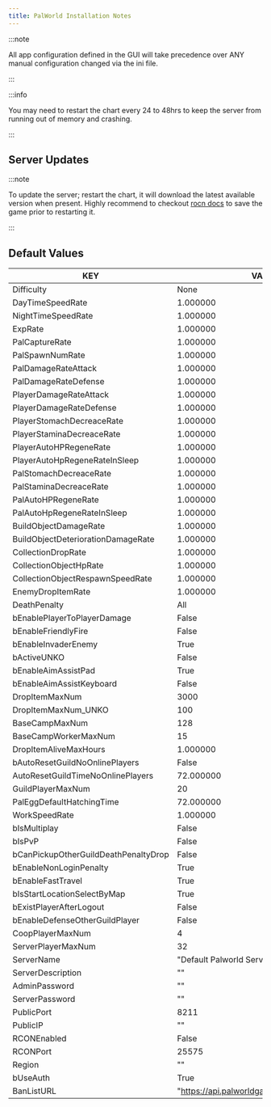 ```yaml
---
title: PalWorld Installation Notes
---
```


:::note

All app configuration defined in the GUI will take precedence over ANY manual configuration changed via the ini file.

:::

:::info

You may need to restart the chart every 24 to 48hrs to keep the server from running out of memory and crashing.

:::

## Server Updates

:::note

To update the server; restart the chart, it will download the latest available version when present. Highly recommend to checkout [rocn docs](./rcon_notes.md) to save the game prior to restarting it.

:::

## Default Values

| KEY                                  | VALUE                                          |
| ------------------------------------ | ---------------------------------------------- |
| Difficulty                           | None                                           |
| DayTimeSpeedRate                     | 1.000000                                       |
| NightTimeSpeedRate                   | 1.000000                                       |
| ExpRate                              | 1.000000                                       |
| PalCaptureRate                       | 1.000000                                       |
| PalSpawnNumRate                      | 1.000000                                       |
| PalDamageRateAttack                  | 1.000000                                       |
| PalDamageRateDefense                 | 1.000000                                       |
| PlayerDamageRateAttack               | 1.000000                                       |
| PlayerDamageRateDefense              | 1.000000                                       |
| PlayerStomachDecreaceRate            | 1.000000                                       |
| PlayerStaminaDecreaceRate            | 1.000000                                       |
| PlayerAutoHPRegeneRate               | 1.000000                                       |
| PlayerAutoHpRegeneRateInSleep        | 1.000000                                       |
| PalStomachDecreaceRate               | 1.000000                                       |
| PalStaminaDecreaceRate               | 1.000000                                       |
| PalAutoHPRegeneRate                  | 1.000000                                       |
| PalAutoHpRegeneRateInSleep           | 1.000000                                       |
| BuildObjectDamageRate                | 1.000000                                       |
| BuildObjectDeteriorationDamageRate   | 1.000000                                       |
| CollectionDropRate                   | 1.000000                                       |
| CollectionObjectHpRate               | 1.000000                                       |
| CollectionObjectRespawnSpeedRate     | 1.000000                                       |
| EnemyDropItemRate                    | 1.000000                                       |
| DeathPenalty                         | All                                            |
| bEnablePlayerToPlayerDamage          | False                                          |
| bEnableFriendlyFire                  | False                                          |
| bEnableInvaderEnemy                  | True                                           |
| bActiveUNKO                          | False                                          |
| bEnableAimAssistPad                  | True                                           |
| bEnableAimAssistKeyboard             | False                                          |
| DropItemMaxNum                       | 3000                                           |
| DropItemMaxNum_UNKO                  | 100                                            |
| BaseCampMaxNum                       | 128                                            |
| BaseCampWorkerMaxNum                 | 15                                             |
| DropItemAliveMaxHours                | 1.000000                                       |
| bAutoResetGuildNoOnlinePlayers       | False                                          |
| AutoResetGuildTimeNoOnlinePlayers    | 72.000000                                      |
| GuildPlayerMaxNum                    | 20                                             |
| PalEggDefaultHatchingTime            | 72.000000                                      |
| WorkSpeedRate                        | 1.000000                                       |
| bIsMultiplay                         | False                                          |
| bIsPvP                               | False                                          |
| bCanPickupOtherGuildDeathPenaltyDrop | False                                          |
| bEnableNonLoginPenalty               | True                                           |
| bEnableFastTravel                    | True                                           |
| bIsStartLocationSelectByMap          | True                                           |
| bExistPlayerAfterLogout              | False                                          |
| bEnableDefenseOtherGuildPlayer       | False                                          |
| CoopPlayerMaxNum                     | 4                                              |
| ServerPlayerMaxNum                   | 32                                             |
| ServerName                           | "Default Palworld Server"                      |
| ServerDescription                    | ""                                             |
| AdminPassword                        | ""                                             |
| ServerPassword                       | ""                                             |
| PublicPort                           | 8211                                           |
| PublicIP                             | ""                                             |
| RCONEnabled                          | False                                          |
| RCONPort                             | 25575                                          |
| Region                               | ""                                             |
| bUseAuth                             | True                                           |
| BanListURL                           | "https://api.palworldgame.com/api/banlist.txt" |
